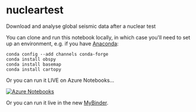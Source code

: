 # nucleartest
Download and analyse global seismic data after a nuclear test

You can clone and run this notebook locally, in which case you'll need to set up an environment, e.g. if you have [Anaconda](https://docs.continuum.io/):

    conda config --add channels conda-forge
    conda install obspy
    conda install basemap
    conda install cartopy

Or you can run it LIVE on Azure Notebooks...

[![Azure Notebooks](https://notebooks.azure.com/launch.png)](https://notebooks.azure.com/kwinkunks/libraries/nucleartest)

Or you can run it live in the new [MyBinder](https://beta.mybinder.org/). 
